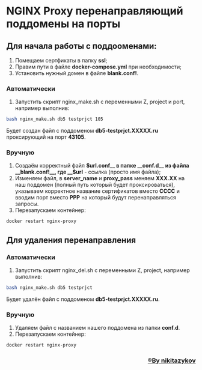 # NGINX Proxy перенаправляющий поддомены на порты

## Для начала работы с поддооменами:
1. Помещаем сертфикаты в папку __ssl__;
2. Правим пути в файле __docker-compose.yml__ при необходимости;
3. Установить нужный домен в файле __blank.conf!__.

### Автоматически
1. Запустить скрипт nginx_make.sh с переменными Z, project и port, например выполнив:
```sh
bash nginx_make.sh db5 testprjct 105
```
Будет создан файл с поддоменом __db5-testprjct.XXXXX.ru__ проксирующий на порт __43105__.

### Вручную
1. Создаём корректный файл __$url.conf__ в папке __conf.d__ из файла __blank.conf!__, где __$url__ - ссылка (просто имя файла);
2. Изменяем файл, в __server_name__ и __proxy_pass__ меняем __XXX.XX__ на наш поддомен (полный путь который будет проксироваться), указываем корректное название сертификатов вместо __CCCC__ и вводим порт вместо __PPP__ на который будут перенаправляться запросы.
3. Перезапускаем контейнер:
```sh
docker restart nginx-proxy
```

## Для удаления перенаправления
### Автоматически
1. Запустить скрипт nginx_del.sh с переменными Z, project, например выполнив:
```sh
bash nginx_make.sh db5 testprjct
```
Будет удалён файл с поддоменом __db5-testprjct.XXXXX.ru__.

### Вручную 
1. Удаляем файл с названием нашего поддомена из папки __conf.d__.
2. Перезапускаем контейнер:
```sh
docker restart nginx-proxy
```
<h3 align="right"><b><a  href="https://github.com/nikitazykov">®By nikitazykov</a></b></h3>